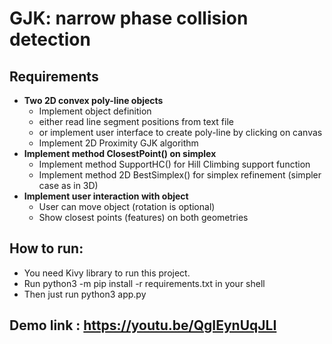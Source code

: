 ﻿# GJK: narrow phase collision detection 

## Requirements
*	**Two 2D convex poly-line objects**
	*	Implement object definition
	*	either read line segment positions from text file
	*	or implement user interface to create poly-line by clicking on canvas
	*	Implement 2D Proximity GJK algorithm
*	**Implement method ClosestPoint() on simplex**
	*	Implement method SupportHC() for Hill Climbing support function
	*	Implement method 2D BestSimplex() for simplex refinement (simpler case as in 3D)
*	**Implement user interaction with object**
	*	User can move object (rotation is optional)
	*	Show closest points (features) on both geometries

## How to run:
* You need Kivy library to run this project.
* Run python3 -m pip install -r requirements.txt in your shell
* Then just run python3 app.py

## Demo link : https://youtu.be/QgIEynUqJLI
